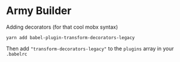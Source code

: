 # Army Builder

Adding decorators (for that cool mobx syntax)

`yarn add babel-plugin-transform-decorators-legacy`

Then add `"transform-decorators-legacy"` to the `plugins` array in your `.babelrc`
